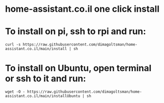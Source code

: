# home-assistant.co.il one click install

# To install on pi, ssh to rpi and run:

```
curl -s https://raw.githubusercontent.com/dimagoltsman/home-assistant.co.il/main/install | sh
```


# To install on Ubuntu, open terminal or ssh to it and run:

```
wget -O - https://raw.githubusercontent.com/dimagoltsman/home-assistant.co.il/main/installUbuntu | sh
```